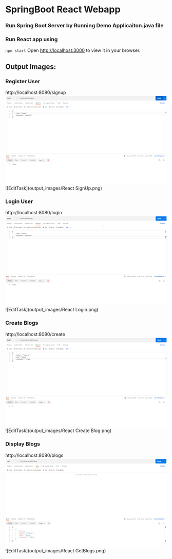 
# SpringBoot React Webapp

### Run Spring Boot Server by Running Demo Applicaiton.java file


### Run React app using 
`npm start`
Open [http://localhost:3000](http://localhost:3000) to view it in your browser.


## Output Images:

### Register User
http://localhost:8080/signup
![EditTask](output_images/SignUp.png)
![EditTask](output_images/React SignUp.png)

### Login User
http://localhost:8080/login
![EditTask](output_images/Login.png)
![EditTask](output_images/React Login.png)

### Create Blogs
http://localhost:8080/create
![EditTask](output_images/CreateBlog.png)
![EditTask](output_images/React Create Blog.png)

### Display Blogs
http://localhost:8080/blogs
![EditTask](output_images/GetBlogs.png)
![EditTask](output_images/React GetBlogs.png)





